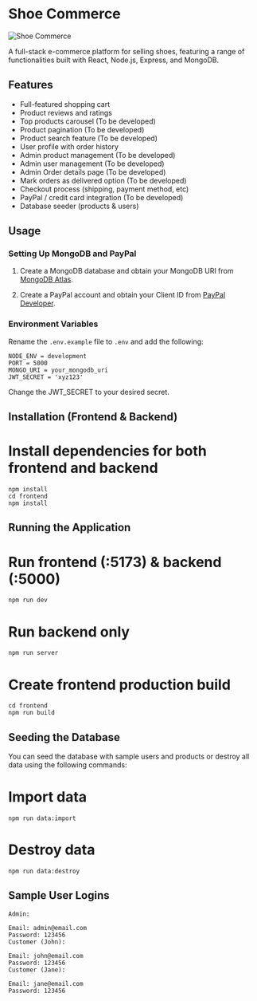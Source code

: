 # Shoe Commerce

![Shoe Commerce](./frontend/public/img/readme-shoe-commerce.png)

A full-stack e-commerce platform for selling shoes, featuring a range of functionalities built with React, Node.js, Express, and MongoDB.

## Features

- Full-featured shopping cart
- Product reviews and ratings
- Top products carousel (To be developed)
- Product pagination (To be developed)
- Product search feature (To be developed)
- User profile with order history
- Admin product management (To be developed)
- Admin user management (To be developed)
- Admin Order details page (To be developed)
- Mark orders as delivered option (To be developed)
- Checkout process (shipping, payment method, etc)
- PayPal / credit card integration (To be developed)
- Database seeder (products & users)

## Usage

### Setting Up MongoDB and PayPal

1. Create a MongoDB database and obtain your MongoDB URI from [MongoDB Atlas](https://www.mongodb.com/cloud/atlas).

2. Create a PayPal account and obtain your Client ID from [PayPal Developer](https://developer.paypal.com/).

### Environment Variables

Rename the `.env.example` file to `.env` and add the following:

```
NODE_ENV = development
PORT = 5000
MONGO_URI = your_mongodb_uri
JWT_SECRET = 'xyz123'
```

Change the JWT_SECRET to your desired secret.

## Installation (Frontend & Backend)

# Install dependencies for both frontend and backend

```
npm install
cd frontend
npm install
```

## Running the Application

# Run frontend (:5173) & backend (:5000)

```
npm run dev
```

# Run backend only

```
npm run server
```

# Create frontend production build

```
cd frontend
npm run build
```

## Seeding the Database

You can seed the database with sample users and products or destroy all data using the following commands:

# Import data

```
npm run data:import
```

# Destroy data

```
npm run data:destroy
```

## Sample User Logins

```
Admin:

Email: admin@email.com
Password: 123456
Customer (John):

Email: john@email.com
Password: 123456
Customer (Jane):

Email: jane@email.com
Password: 123456
```
